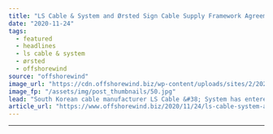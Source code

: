 ```yaml
---
title: "LS Cable & System and Ørsted Sign Cable Supply Framework Agreement"
date: "2020-11-24"
tags: 
  - featured
  - headlines
  - ls cable & system
  - ørsted
  - offshorewind
source: "offshorewind"
image_url: "https://cdn.offshorewind.biz/wp-content/uploads/sites/2/2020/11/24142806/LS-Cable-System-and-%C3%98rsted-Sign-Cable-Supply-Deal.jpg"
image_fp: "/assets/img/post_thumbnails/50.jpg"
lead: "South Korean cable manufacturer LS Cable &#38; System has entered into a five-year framework"
article_url: "https://www.offshorewind.biz/2020/11/24/ls-cable-system-and-orsted-sign-cable-supply-framework-agreement/"
---
```


---
